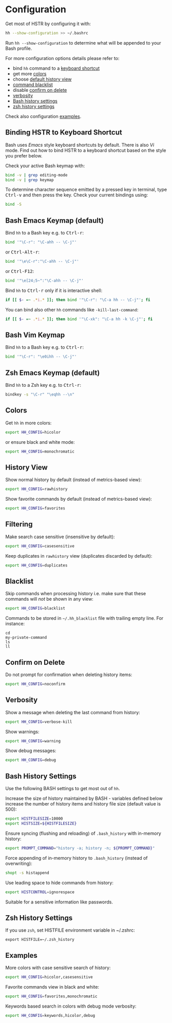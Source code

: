 Configuration
=============
Get most of HSTR by configuring it with:
```bash
hh --show-configuration >> ~/.bashrc
```
Run `hh --show-configuration` to determine what will be appended to your Bash profile.

For more configuration options details please refer to:

* bind `hh` command to a [keyboard shortcut](#binding-hh-to-keyboard-shortcut)
* get more [colors](#colors)
* choose [default history view](#history-view)
* [command blacklist](#blacklist)
* disable [confirm on delete](#confirm-on-delete)
* [verbosity](#verbosity)
* [Bash history settings](#bash-history-settings)
* [zsh history settings](#zsh-history-settings)

Check also configuration [examples](#examples).

Binding HSTR to Keyboard Shortcut
---------------------------------
Bash uses *Emacs* style keyboard shortcuts by default. There is
also *Vi* mode. Find out how to bind HSTR to a keyboard shortcut 
based on the style you prefer below.

Check your active Bash keymap with:
```bash
bind -v | grep editing-mode
bind -v | grep keymap
``` 

To determine character sequence emitted by a pressed key in 
terminal, type <kbd>Ctrl-v</kbd> and then press the key. Check your 
current bindings using:
```bash
bind -S
```

Bash Emacs Keymap (default)
---------------------------
Bind `hh` to a Bash key e.g. to <kbd>Ctrl-r</kbd>:
```bash
bind '"\C-r": "\C-ahh -- \C-j"'
```
or <kbd>Ctrl-Alt-r</kbd>:
```bash
bind '"\e\C-r":"\C-ahh -- \C-j"'
```
or <kbd>Ctrl-F12</kbd>:
```bash
bind '"\e[24;5~":"\C-ahh -- \C-j"'
```
Bind `hh` to <kbd>Ctrl-r</kbd> only if it is interactive shell:
```bash
if [[ $- =~ .*i.* ]]; then bind '"\C-r": "\C-a hh -- \C-j"'; fi
```
You can bind also other `hh` commands like `-kill-last-command`:
```bash
if [[ $- =~ .*i.* ]]; then bind '"\C-xk": "\C-a hh -k \C-j"'; fi
```

Bash Vim Keymap
---------------
Bind `hh` to a Bash key e.g. to <kbd>Ctrl-r</kbd>:
```bash
bind '"\C-r": "\e0ihh -- \C-j"'
```

Zsh Emacs Keymap (default)
--------------------------
Bind `hh` to a Zsh key e.g. to <kbd>Ctrl-r</kbd>:
```bash
bindkey -s "\C-r" "\eqhh --\n"
```

Colors
------
Get `hh` in more colors:
```bash
export HH_CONFIG=hicolor
```
or ensure black and white mode:
```bash
export HH_CONFIG=monochromatic
```

History View
------------
Show normal history by default (instead of metrics-based view):
```bash
export HH_CONFIG=rawhistory
```
Show favorite commands by default (instead of metrics-based view):
```bash
export HH_CONFIG=favorites
```

Filtering
---------
Make search case sensitive (insensitive by default):
```bash
export HH_CONFIG=casesensitive
```
Keep duplicates in `rawhistory` view (duplicates discarded by default):
```bash
export HH_CONFIG=duplicates
```

Blacklist
---------
Skip commands when processing history i.e. make sure that these commands
will *not* be shown in any view:
```bash
export HH_CONFIG=blacklist
```
Commands to be stored in `~/.hh_blacklist` file with trailing empty line. For instance:
```
cd
my-private-command
ls
ll
```

Confirm on Delete
-----------------
Do not prompt for confirmation when deleting history items:
```bash
export HH_CONFIG=noconfirm
```

Verbosity
---------
Show a message when deleting the last command from history:
```bash
export HH_CONFIG=verbose-kill
```
Show warnings:
```bash
export HH_CONFIG=warning
```
Show debug messages:
```bash
export HH_CONFIG=debug
```

Bash History Settings
---------------------
Use the following BASH settings to get most out of `hh`.

Increase the size of history maintained by BASH - variables defined below increase the
number of history items and history file size (default value is 500):
```bash
export HISTFILESIZE=10000
export HISTSIZE=${HISTFILESIZE}
```
Ensure syncing (flushing and reloading) of `.bash_history` with in-memory
  history:
```bash
export PROMPT_COMMAND="history -a; history -n; ${PROMPT_COMMAND}"
```

Force appending of in-memory history to `.bash_history`
  (instead of overwriting):
```bash
shopt -s histappend
```

Use leading space to hide commands from history:
```bash
export HISTCONTROL=ignorespace
```
Suitable for a sensitive information like passwords.

Zsh History Settings
--------------------
If you use `zsh`, set HISTFILE environment variable in ~/.zshrc:

```
export HISTFILE=~/.zsh_history
```

Examples
--------
More colors with case sensitive search of history:
```bash
export HH_CONFIG=hicolor,casesensitive
```
Favorite commands view in black and white:
```bash
export HH_CONFIG=favorites,monochromatic
```
Keywords based search in colors with debug mode verbosity:
```bash
export HH_CONFIG=keywords,hicolor,debug
```
